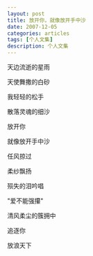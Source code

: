 ```yaml
---
layout: post
title: 放开你，就像放开手中沙 
date: 2007-12-05
categories: articles
tags: [个人文集]
description: 个人文集
---
```


天边流逝的星雨 

天使舞撒的白砂 

我轻轻的松手 

散落灵魂的细沙 

 

放开你 

就像放开手中沙 

任风掠过 

柔纱飘扬 

殒失的泪吟唱 

"爱不能强攥" 

 

清风柔尘的簇拥中 

追逐你 

放浪天下 
